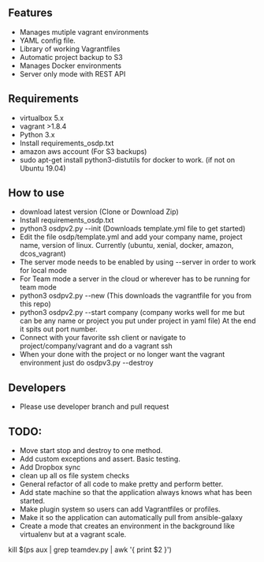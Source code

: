 ## Features
- Manages mutiple vagrant environments
- YAML config file. 
- Library of working Vagrantfiles
- Automatic project backup to S3
- Manages Docker environments
- Server only mode with REST API

## Requirements
- virtualbox 5.x
- vagrant >1.8.4
- Python 3.x
- Install requirements_osdp.txt
- amazon aws account (For S3 backups) 
- sudo apt-get install python3-distutils for docker to work. (if not on Ubuntu 19.04)


## How to use
- download latest version (Clone or Download Zip) 
- Install requirements_osdp.txt
- python3 osdpv2.py --init (Downloads template.yml file to get started)
- Edit the file osdp/template.yml and add your company name, project name, version of linux. Currently (ubuntu, xenial, docker, amazon, dcos_vagrant)
- The server mode needs to be enabled by using --server in order to work for local mode
- For Team mode a server in the cloud or wherever has to be running for team mode
- python3 osdpv2.py --new (This downloads the vagrantfile for you from this repo)
- python3 osdpv2.py --start company (company works well for me but can be any name or project you put under project in yaml file) At the end it spits out port number.
- Connect with your favorite ssh client or navigate to project/company/vagrant and do a vagrant ssh
- When your done with the project or no longer want the vagrant environment just do osdpv3.py --destroy


## Developers
- Please use developer branch and pull request

## TODO:

- Move start stop and destroy to one method.
- Add custom exceptions and assert. Basic testing.
- Add Dropbox sync
- clean up all os file system checks
- General refactor of all code to make pretty and perform better.
- Add state machine so that the application always knows what has been started.
- Make plugin system so users can add Vagrantfiles or profiles.
- Make it so the application can automatically pull from ansible-galaxy
- Create a mode that creates an environment in the background like virtualenv but at a vagrant scale.

kill $(ps aux | grep teamdev.py | awk '{ print $2 }')
